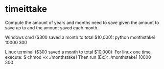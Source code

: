 # timeittake

Compute the amount of years and months need to save given the amount to save up to and the amount saved each month.

Windows cmd ($300 saved a month to total $10,000):
python monthstake1 10000 300

Linux terminal ($300 saved a month to total $10,000):
For linux one time execute: $ chmod +x ./monthstake1
Then run (Ex:):
./monthstake1 10000 300
